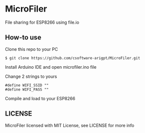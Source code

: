 # MicroFiler
File sharing for ESP8266 using file.io

## How-to use
Clone this repo to your PC

`$ git clone https://github.com/csoftware-arigpt/MicroFiler.git`

Install Arduino IDE and open microfiler.ino file

Change 2 strings to yours

```
#define WIFI_SSID ""
#define WIFI_PASS ""
```

Compile and load to your ESP8266

## LICENSE

MicroFiler licensed with MIT License, see LICENSE for more info
